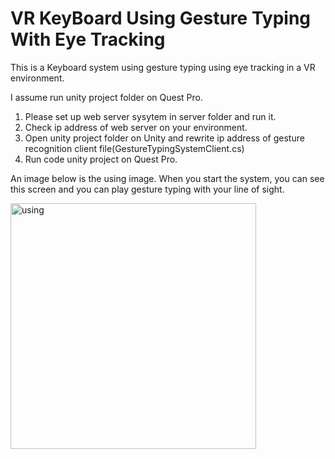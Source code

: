 # VR KeyBoard Using Gesture Typing With Eye Tracking

This is a Keyboard system using gesture typing using eye tracking in a VR environment.

I assume run unity project folder on Quest Pro.

1. Please set up web server sysytem in server folder and run it.
2. Check ip address of web server on your environment.
3. Open unity project folder on Unity and rewrite ip address of gesture recognition client file(GestureTypingSystemClient.cs)
4. Run code unity project on Quest Pro.


An image below is the using image.
When you start the system, you can see this screen and you can play gesture typing with your line of sight.
<br>

<img width="393" alt="using" src="https://github.com/user-attachments/assets/d6f608e1-6837-4ccb-987c-d9be4dba4055">

